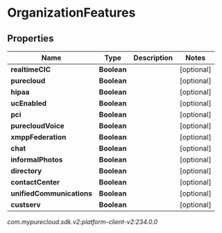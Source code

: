 # OrganizationFeatures


## Properties

| Name | Type | Description | Notes |
| ------------ | ------------- | ------------- | ------------- |
| **realtimeCIC** | **Boolean** |  |  [optional] |
| **purecloud** | **Boolean** |  |  [optional] |
| **hipaa** | **Boolean** |  |  [optional] |
| **ucEnabled** | **Boolean** |  |  [optional] |
| **pci** | **Boolean** |  |  [optional] |
| **purecloudVoice** | **Boolean** |  |  [optional] |
| **xmppFederation** | **Boolean** |  |  [optional] |
| **chat** | **Boolean** |  |  [optional] |
| **informalPhotos** | **Boolean** |  |  [optional] |
| **directory** | **Boolean** |  |  [optional] |
| **contactCenter** | **Boolean** |  |  [optional] |
| **unifiedCommunications** | **Boolean** |  |  [optional] |
| **custserv** | **Boolean** |  |  [optional] |




_com.mypurecloud.sdk.v2:platform-client-v2:234.0.0_
